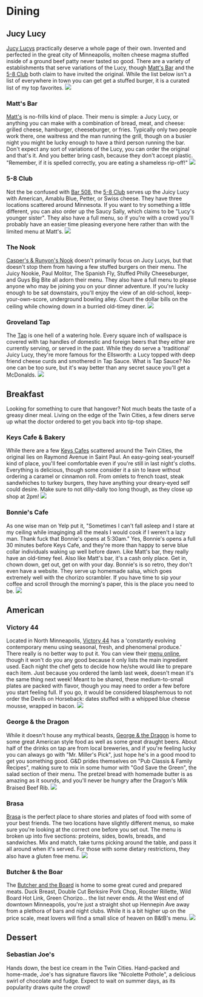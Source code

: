 # Dining

## Jucy Lucy

[Jucy Lucys](http://en.wikipedia.org/wiki/Jucy_Lucy) practically deserve a whole page of their own.  Invented and perfected in the great city of Minneapolis, molten cheese magma stuffed inside of a ground beef patty never tasted so good.  There are a variety of establishments that serve variations of the Lucy, though [Matt's Bar](http://mattsbar.com/) and the [5-8 Club](http://www.5-8club.com/) both claim to have invited the original.  While the list below isn't a list of everywhere in town you can get get a stuffed burger, it is a curated list of my top favorites.
![](img/jucylucy.jpg)

### Matt's Bar

[Matt's](http://mattsbar.com/) is no-frills kind of place.  Their menu is simple: a Jucy Lucy, or anything you can make with a combination of bread, meat, and cheese: grilled cheese, hamburger, cheeseburger, or fries.  Typically only two people work there, one waitress and the man running the grill, though on a busier night you might be lucky enough to have a third person running the bar.  Don't expect any sort of variations of the Lucy, you can order the original and that's it.  And you better bring cash, because they don't accept plastic.  "Remember, if it is spelled correctly, you are eating a shameless rip-off!"
![](img/matts_bar.jpg)

### 5-8 Club

Not the be confused with [Bar 508](http://www.bar508.com/), the [5-8 Club](http://www.5-8club.com/) serves up the Juicy Lucy with American, Amablu Blue, Petter, or Swiss cheese.  They have three locations scattered around Minnesota.  If you want to try something a little different, you can also order up the Saucy Sally, which claims to be "Lucy's younger sister".  They also have a full menu, so if you're with a crowd you'll probably have an easier time pleasing everyone here rather than with the limited menu at Matt's.
![](img/5-8.png)

### The Nook

[Casper's & Runyon's Nook](http://www.crnook.com/) doesn't primarily focus on Jucy Lucys, but that doesn't stop them from having a few stuffed burgers on their menu.  The Juicy Nookie, Paul Molitor, The Spanish Fly, Stuffed Philly Cheeseburger, and Guys Big Bite all adorn their menu.  They also have a full menu to please anyone who may be joining you on your dinner adventure.  If you're lucky enough to be sat downstairs, you'll enjoy the view of an old-school, keep-your-own-score, underground bowling alley.  Count the dollar bills on the ceiling while chowing down in a burried old-timey diner.
![](img/nook.png)

### Groveland Tap

The [Tap](http://www.grovelandtap.com/) is one hell of a watering hole.  Every square inch of wallspace is covered with tap handles of domestic and foreign beers that they either are currently serving, or served in the past.  While they do serve a 'traditional' Juicy Lucy, they're more famous for the Ellsworth: a Lucy topped with deep friend cheese curds and smothered in Tap Sauce.  What is Tap Sauce?  No one can be too sure, but it's way better than any secret sauce you'll get a McDonalds.
![](img/tap.png)

## Breakfast

Looking for something to cure that hangover?  Not much beats the taste of a greasy diner meal.  Living on the edge of the Twin Cities, a few diners serve up what the doctor ordered to get you back into tip-top shape.

### Keys Cafe & Bakery

While there are a few [Keys Cafes](http://www.keyscafe.com/) scattered around the Twin Cities, the original lies on Raymond Avenue in Saint Paul.  An easy-going seat-yourself kind of place, you'll feel comfortable even if you're still in last night's cloths.  Everything is delicious, though some consider it a sin to leave without ordering a caramel or cinnamon roll.  From omlets to french toast, steak sandwhiches to turkey burgers, they have anything your dreary-eyed self could desire.  Make sure to not dilly-dally too long though, as they close up shop at 2pm!
![](img/keys.png)

### Bonnie's Cafe

As one wise man on Yelp put it, "Sometimes I can't fall asleep and I stare at my ceiling while imaginging all the meals I would cook if I weren't a lazy man. Thank fuck that Bonnie's opens at 5:30am."  Yes, Bonnie's opens a full 30 minutes before Keys Cafe, and they're more than happy to serve blue collar individuals waking up well before dawn.  Like Matt's bar, they really have an old-timey feel.  Also like Matt's bar, it's a cash only place.  Get in, chown down, get out, get on with your day.  Bonnie's is so retro, they don't even have a website.  They serve up homemade salsa, which goes extremely well with the chorizo scrambler.  If you have time to sip your coffee and scroll through the morning's paper, this is the place you need to be.
![](img/bonnies.jpg)

## American

### Victory 44

Located in North Minneapolis, [Victory 44](http://www.victory-44.com/#!home/mainPage) has a 'constantly evolving contemporary menu using seasonal, fresh, and phenomenal produce.'  There really is no better way to put it.  You can view their [menu online](http://www.victory-44.com/#!menu/cfpj), though it won't do you any good because it only lists the main ingredient used.  Each night the chef gets to decide how he/she would like to prepare each item.  Just because you ordered the lamb last week, doesn't mean it's the same thing next week!  Meant to be shared, these medium-to-small plates are packed with flavor, though you may need to order a few before you start feeling full.  If you go, it would be considered blasphemous to not order the Devils on Horseback: dates stuffed with a whipped blue cheese mousse, wrapped in bacon.
![](img/victory44.jpg)

### George & the Dragon

While it doesn't house any mythical beasts, [George & the Dragon](http://www.ganddpub.com/) is home to some great American style food as well as some great draught beers.  About half of the drinks on tap are from local breweries, and if you're feeling lucky you can always go with "Mr. Miller's Pick", just hope he's in a good mood to get you something good.  G&D prides themselves on "Pub Classis & Family Recipes", making sure to mix in some humor with "God Save the Green", the salad section of their menu.  The pretzel bread with homemade butter is as amazing as it sounds, and you'll never be hungry after the Dragon's Milk Braised Beef Rib.
![](img/gandd2.png)

### Brasa

[Brasa](http://www.brasa.us/) is the perfect place to share stories and plates of food with some of your best friends.  The two locations have slightly different menus, so make sure you're looking at the correct one before you set out.  The menu is broken up into five sections: proteins, sides, bowls, breads, and sandwiches.  Mix and match, take turns picking around the table, and pass it all around when it's served.  For those with some dietary restrictions, they also have a gluten free menu.
![](img/brasa.png)

### Butcher & the Boar

The [Butcher and the Board](http://butcherandtheboar.com/) is home to some great cured and prepared meats.  Duck Breast, Double Cut Berksire Pork Chop, Rooster Rillette, Wild Board Hot Link, Green Chorizo... the list never ends.  At the West end of downtown Minneapolis, you're just a straight shot up Hennepin Ave away from a plethora of bars and night clubs.  While it is a bit higher up on the price scale, meat lovers will find a small slice of heaven on B&tB's menu.
![](img/bandtb.png)

## Dessert

### Sebastian Joe's

Hands down, the best ice cream in the Twin Cities.  Hand-packed and home-made, Joe's has signature flavors like "Nicolette Pothole", a delicious swirl of chocolate and fudge.  Expect to wait on summer days, as its popularity draws quite the crowd!
